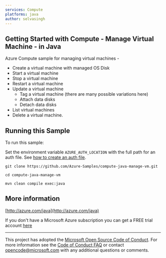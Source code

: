 ```yaml
---
services: Compute
platforms: java
author: selvasingh
---
```


## Getting Started with Compute - Manage Virtual Machine - in Java ##


  Azure Compute sample for managing virtual machines -
   - Create a virtual machine with managed OS Disk
   - Start a virtual machine
   - Stop a virtual machine
   - Restart a virtual machine
   - Update a virtual machine
     - Tag a virtual machine (there are many possible variations here)
     - Attach data disks
     - Detach data disks
   - List virtual machines
   - Delete a virtual machine.
 

## Running this Sample ##

To run this sample:

Set the environment variable `AZURE_AUTH_LOCATION` with the full path for an auth file. See [how to create an auth file](https://github.com/Azure/azure-libraries-for-java/blob/master/AUTH.md).

    git clone https://github.com/Azure-Samples/compute-java-manage-vm.git

    cd compute-java-manage-vm

    mvn clean compile exec:java

## More information ##

[http://azure.com/java](http://azure.com/java)

If you don't have a Microsoft Azure subscription you can get a FREE trial account [here](http://go.microsoft.com/fwlink/?LinkId=330212)

---

This project has adopted the [Microsoft Open Source Code of Conduct](https://opensource.microsoft.com/codeofconduct/). For more information see the [Code of Conduct FAQ](https://opensource.microsoft.com/codeofconduct/faq/) or contact [opencode@microsoft.com](mailto:opencode@microsoft.com) with any additional questions or comments.